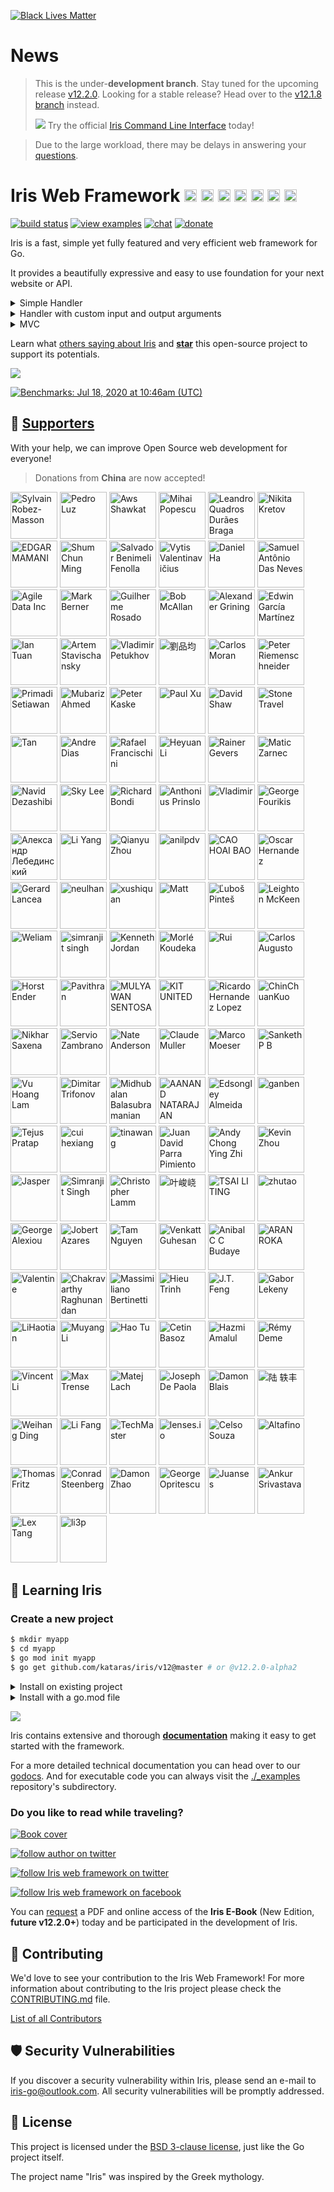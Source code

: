 [![Black Lives Matter](https://iris-go.com/images/blacklivesmatter_banner.png)](https://support.eji.org/give/153413/#!/donation/checkout)

# News

> This is the under-**development branch**. Stay tuned for the upcoming release [v12.2.0](HISTORY.md#Next). Looking for a stable release? Head over to the [v12.1.8 branch](https://github.com/kataras/iris/tree/v12.1.8) instead.
>
> ![](https://iris-go.com/images/cli.png) Try the official [Iris Command Line Interface](https://github.com/kataras/iris-cli) today!

> Due to the large workload, there may be delays in answering your [questions](https://github.com/kataras/iris/issues).

<!-- ![](https://iris-go.com/images/release.png) Iris version **12.1.8** has been [released](HISTORY.md#su-16-february-2020--v1218)! -->

# Iris Web Framework <a href="README_GR.md"><img width="20px" src="https://iris-go.com/images/flag-greece.svg" /></a> <a href="README_FR.md"><img width="20px" src="https://iris-go.com/images/flag-france.svg" /></a> <a href="README_ZH.md"><img width="20px" src="https://iris-go.com/images/flag-china.svg" /></a> <a href="README_ES.md"><img width="20px" src="https://iris-go.com/images/flag-spain.png" /></a> <a href="README_FA.md"><img width="20px" src="https://iris-go.com/images/flag-iran.svg" /></a> <a href="README_RU.md"><img width="20px" src="https://iris-go.com/images/flag-russia.svg" /></a> <a href="README_KO.md"><img width="20px" src="https://iris-go.com/images/flag-south-korea.svg?v=12" /></a>

[![build status](https://img.shields.io/github/workflow/status/kataras/iris/CI/master?style=for-the-badge)](https://github.com/kataras/iris/actions) [![view examples](https://img.shields.io/badge/examples%20-253-a83adf.svg?style=for-the-badge&logo=go)](https://github.com/kataras/iris/tree/master/_examples) [![chat](https://img.shields.io/gitter/room/iris_go/community.svg?color=cc2b5e&logo=gitter&style=for-the-badge)](https://gitter.im/iris_go/community) <!--[![FOSSA Status](https://img.shields.io/badge/LICENSE%20SCAN-PASSING❤️-CD2956?style=for-the-badge&logo=fossa)](https://app.fossa.io/projects/git%2Bgithub.com%2Fkataras%2Firis?ref=badge_shield)--> [![donate](https://img.shields.io/badge/support-Iris-blue.svg?style=for-the-badge&logo=paypal)](https://iris-go.com/donate) <!--[![report card](https://img.shields.io/badge/report%20card-a%2B-ff3333.svg?style=for-the-badge)](https://goreportcard.com/report/github.com/kataras/iris)--><!--[![godocs](https://img.shields.io/badge/go-%20docs-488AC7.svg?style=for-the-badge)](https://pkg.go.dev/github.com/kataras/iris/v12@v12.2.0)--> <!-- [![release](https://img.shields.io/badge/release%20-v12.0-0077b3.svg?style=for-the-badge)](https://github.com/kataras/iris/releases) -->

<!-- <a href="https://iris-go.com"> <img align="right" src="https://iris-go.com/images/logo-w169.png"></a> -->

Iris is a fast, simple yet fully featured and very efficient web framework for Go.

It provides a beautifully expressive and easy to use foundation for your next website or API.

<details><summary>Simple Handler</summary>

```go
package main

import "github.com/kataras/iris/v12"

type (
  request struct {
    Firstname string `json:"firstname"`
    Lastname  string `json:"lastname"`
  }

  response struct {
    ID      uint64 `json:"id"`
    Message string `json:"message"`
  }
)

func main() {
  app := iris.New()
  app.Handle("PUT", "/users/{id:uint64}", updateUser)
  app.Listen(":8080")
}

func updateUser(ctx iris.Context) {
  id, _ := ctx.Params().GetUint64("id")

  var req request
  if err := ctx.ReadJSON(&req); err != nil {
    ctx.StopWithError(iris.StatusBadRequest, err)
    return
  }

  resp := response{
    ID:      id,
    Message: req.Firstname + " updated successfully",
  }
  ctx.JSON(resp)
}
```

> Read the [routing examples](https://github.com/kataras/iris/blob/master/_examples/routing) for more!

</details>

<details><summary>Handler with custom input and output arguments</summary>

[![https://github.com/kataras/iris/blob/master/_examples/dependency-injection/basic/main.go](https://user-images.githubusercontent.com/22900943/105253731-b8db6d00-5b88-11eb-90c1-0c92a5581c86.png)](https://twitter.com/iris_framework/status/1234783655408668672)

> Interesting? Read the [examples](https://github.com/kataras/iris/blob/master/_examples/dependency-injection).

</details>


<details><summary>MVC</summary>

```go
package main

import (
  "github.com/kataras/iris/v12"
  "github.com/kataras/iris/v12/mvc"
)

type (
  request struct {
    Firstname string `json:"firstname"`
    Lastname  string `json:"lastname"`
  }

  response struct {
    ID      uint64 `json:"id"`
    Message string `json:"message"`
  }
)

func main() {
  app := iris.New()
  mvc.Configure(app.Party("/users"), configureMVC)
  app.Listen(":8080")
}

func configureMVC(app *mvc.Application) {
  app.Handle(new(userController))
}

type userController struct {
  // [...dependencies]
}

func (c *userController) PutBy(id uint64, req request) response {
  return response{
    ID:      id,
    Message: req.Firstname + " updated successfully",
  }
}
```

Want to see more? Navigate through [mvc examples](_examples/mvc)!
</details>



Learn what [others saying about Iris](https://www.iris-go.com/#review) and **[star](https://github.com/kataras/iris/stargazers)** this open-source project to support its potentials.

[![](https://iris-go.com/images/reviews.gif)](https://iris-go.com/testimonials/)

[![Benchmarks: Jul 18, 2020 at 10:46am (UTC)](https://iris-go.com/images/benchmarks.svg)](https://github.com/kataras/server-benchmarks)

## 👑 <a href="https://iris-go.com/donate">Supporters</a>

With your help, we can improve Open Source web development for everyone!

> Donations from **China** are now accepted!

<p>
  <a href="https://github.com/syrm"><img src="https://avatars1.githubusercontent.com/u/155406?v=4" alt ="Sylvain Robez-Masson" title="syrm" with="75" style="width:75px;max-width:75px;height:75px" height="75" /></a>
  <a href="https://github.com/narven"><img src="https://avatars1.githubusercontent.com/u/123594?v=4" alt ="Pedro Luz" title="narven" with="75" style="width:75px;max-width:75px;height:75px" height="75" /></a>
  <a href="https://github.com/AwsIT"><img src="https://avatars1.githubusercontent.com/u/40926862?v=4" alt ="Aws Shawkat" title="AwsIT" with="75" style="width:75px;max-width:75px;height:75px" height="75" /></a>
  <a href="https://github.com/MihaiPopescu1985"><img src="https://avatars1.githubusercontent.com/u/34679869?v=4" alt ="Mihai Popescu" title="MihaiPopescu1985" with="75" style="width:75px;max-width:75px;height:75px" height="75" /></a>
  <a href="https://github.com/leandrobraga"><img src="https://avatars1.githubusercontent.com/u/506699?v=4" alt ="Leandro Quadros Durães Braga" title="leandrobraga" with="75" style="width:75px;max-width:75px;height:75px" height="75" /></a>
  <a href="https://github.com/Ubun1"><img src="https://avatars1.githubusercontent.com/u/13261595?v=4" alt ="Nikita Kretov" title="Ubun1" with="75" style="width:75px;max-width:75px;height:75px" height="75" /></a>
  <a href="https://github.com/coderperu"><img src="https://avatars1.githubusercontent.com/u/68706957?v=4" alt ="EDGAR MAMANI" title="coderperu" with="75" style="width:75px;max-width:75px;height:75px" height="75" /></a>
  <a href="https://github.com/cshum"><img src="https://avatars1.githubusercontent.com/u/293790?v=4" alt ="Shum Chun Ming" title="cshum" with="75" style="width:75px;max-width:75px;height:75px" height="75" /></a>
  <a href="https://github.com/sbenimeli"><img src="https://avatars1.githubusercontent.com/u/46652122?v=4" alt ="Salvador Benimeli Fenolla" title="sbenimeli" with="75" style="width:75px;max-width:75px;height:75px" height="75" /></a>
  <a href="https://github.com/xytis"><img src="https://avatars1.githubusercontent.com/u/78025?v=4" alt ="Vytis Valentinavičius" title="xytis" with="75" style="width:75px;max-width:75px;height:75px" height="75" /></a>
  <a href="https://github.com/siriushaha"><img src="https://avatars1.githubusercontent.com/u/7924311?v=4" alt ="Daniel Ha" title="siriushaha" with="75" style="width:75px;max-width:75px;height:75px" height="75" /></a>
  <a href="https://github.com/SamuelNeves"><img src="https://avatars1.githubusercontent.com/u/10797137?v=4" alt ="Samuel Antônio Das Neves" title="SamuelNeves" with="75" style="width:75px;max-width:75px;height:75px" height="75" /></a>
  <a href="https://github.com/srinivasganti"><img src="https://avatars1.githubusercontent.com/u/2057165?v=4" alt ="Agile Data Inc" title="srinivasganti" with="75" style="width:75px;max-width:75px;height:75px" height="75" /></a>
  <a href="https://github.com/mark2b"><img src="https://avatars1.githubusercontent.com/u/539063?v=4" alt ="Mark Berner" title="mark2b" with="75" style="width:75px;max-width:75px;height:75px" height="75" /></a>
  <a href="https://github.com/odas0r"><img src="https://avatars1.githubusercontent.com/u/32167770?v=4" alt ="Guilherme Rosado" title="odas0r" with="75" style="width:75px;max-width:75px;height:75px" height="75" /></a>
  <a href="https://github.com/bobmcallan"><img src="https://avatars1.githubusercontent.com/u/8773580?v=4" alt ="Bob McAllan" title="bobmcallan" with="75" style="width:75px;max-width:75px;height:75px" height="75" /></a>
  <a href="https://github.com/Major2828"><img src="https://avatars1.githubusercontent.com/u/19783402?v=4" alt ="Alexander Grining" title="Major2828" with="75" style="width:75px;max-width:75px;height:75px" height="75" /></a>
  <a href="https://github.com/edwindna2"><img src="https://avatars1.githubusercontent.com/u/5441354?v=4" alt ="Edwin García Martínez" title="edwindna2" with="75" style="width:75px;max-width:75px;height:75px" height="75" /></a>
  <a href="https://github.com/iantuan"><img src="https://avatars1.githubusercontent.com/u/4869968?v=4" alt ="Ian Tuan" title="iantuan" with="75" style="width:75px;max-width:75px;height:75px" height="75" /></a>
  <a href="https://github.com/macropas"><img src="https://avatars1.githubusercontent.com/u/7488502?v=4" alt ="Artem Stavischansky" title="macropas" with="75" style="width:75px;max-width:75px;height:75px" height="75" /></a>
  <a href="https://github.com/vladimir-petukhov-sr"><img src="https://avatars1.githubusercontent.com/u/1183901?v=4" alt ="Vladimir Petukhov" title="vladimir-petukhov-sr" with="75" style="width:75px;max-width:75px;height:75px" height="75" /></a>
  <a href="https://github.com/grassshrimp"><img src="https://avatars1.githubusercontent.com/u/3070576?v=4" alt ="劉品均" title="grassshrimp" with="75" style="width:75px;max-width:75px;height:75px" height="75" /></a>
  <a href="https://github.com/carlosmoran092"><img src="https://avatars1.githubusercontent.com/u/10361754?v=4" alt ="Carlos Moran" title="carlosmoran092" with="75" style="width:75px;max-width:75px;height:75px" height="75" /></a>
  <a href="https://github.com/pr123"><img src="https://avatars1.githubusercontent.com/u/23333176?v=4" alt ="Peter Riemenschneider" title="pr123" with="75" style="width:75px;max-width:75px;height:75px" height="75" /></a>
  <a href="https://github.com/primadi"><img src="https://avatars1.githubusercontent.com/u/7625413?v=4" alt ="Primadi Setiawan" title="primadi" with="75" style="width:75px;max-width:75px;height:75px" height="75" /></a>
  <a href="https://github.com/mubariz-ahmed"><img src="https://avatars1.githubusercontent.com/u/18215455?v=4" alt ="Mubariz Ahmed" title="mubariz-ahmed" with="75" style="width:75px;max-width:75px;height:75px" height="75" /></a>
  <a href="https://github.com/trading-peter"><img src="https://avatars1.githubusercontent.com/u/11567985?v=4" alt ="Peter Kaske" title="trading-peter" with="75" style="width:75px;max-width:75px;height:75px" height="75" /></a>
  <a href="https://github.com/paulxu21"><img src="https://avatars1.githubusercontent.com/u/6261758?v=4" alt ="Paul Xu" title="paulxu21" with="75" style="width:75px;max-width:75px;height:75px" height="75" /></a>
  <a href="https://github.com/DavidShaw"><img src="https://avatars1.githubusercontent.com/u/356970?v=4" alt ="David Shaw" title="DavidShaw" with="75" style="width:75px;max-width:75px;height:75px" height="75" /></a>
  <a href="https://github.com/lingyingtan"><img src="https://avatars1.githubusercontent.com/u/15610136?v=4" alt ="Stone Travel" title="lingyingtan" with="75" style="width:75px;max-width:75px;height:75px" height="75" /></a>
  <a href="https://github.com/Laotanling"><img src="https://avatars1.githubusercontent.com/u/28570289?v=4" alt ="Tan" title="Laotanling" with="75" style="width:75px;max-width:75px;height:75px" height="75" /></a>
  <a href="https://github.com/acdias"><img src="https://avatars1.githubusercontent.com/u/11966653?v=4" alt ="Andre Dias" title="acdias" with="75" style="width:75px;max-width:75px;height:75px" height="75" /></a>
  <a href="https://github.com/rfunix"><img src="https://avatars1.githubusercontent.com/u/6026357?v=4" alt ="Rafael Francischini" title="rfunix" with="75" style="width:75px;max-width:75px;height:75px" height="75" /></a>
  <a href="https://github.com/liheyuan"><img src="https://avatars1.githubusercontent.com/u/776423?v=4" alt ="Heyuan Li" title="liheyuan" with="75" style="width:75px;max-width:75px;height:75px" height="75" /></a>
  <a href="https://github.com/RainerGevers"><img src="https://avatars1.githubusercontent.com/u/32453861?v=4" alt ="Rainer Gevers" title="RainerGevers" with="75" style="width:75px;max-width:75px;height:75px" height="75" /></a>
  <a href="https://github.com/shadowfiga"><img src="https://avatars1.githubusercontent.com/u/42721390?v=4" alt ="Matic Zarnec" title="shadowfiga" with="75" style="width:75px;max-width:75px;height:75px" height="75" /></a>
  <a href="https://github.com/knavels"><img src="https://avatars1.githubusercontent.com/u/57287952?v=4" alt ="Navid Dezashibi" title="knavels" with="75" style="width:75px;max-width:75px;height:75px" height="75" /></a>
  <a href="https://github.com/rxrw"><img src="https://avatars1.githubusercontent.com/u/9566402?v=4" alt ="Sky Lee" title="rxrw" with="75" style="width:75px;max-width:75px;height:75px" height="75" /></a>
  <a href="https://github.com/rbondi"><img src="https://avatars1.githubusercontent.com/u/81764?v=4" alt ="Richard Bondi" title="rbondi" with="75" style="width:75px;max-width:75px;height:75px" height="75" /></a>
  <a href="https://github.com/aprinslo1"><img src="https://avatars1.githubusercontent.com/u/711650?v=4" alt ="Anthonius Prinslo" title="aprinslo1" with="75" style="width:75px;max-width:75px;height:75px" height="75" /></a>
  <a href="https://github.com/wofka72"><img src="https://avatars1.githubusercontent.com/u/10855340?v=4" alt ="Vladimir" title="wofka72" with="75" style="width:75px;max-width:75px;height:75px" height="75" /></a>
  <a href="https://github.com/GeorgeFourikis"><img src="https://avatars1.githubusercontent.com/u/17906313?v=4" alt ="George Fourikis" title="GeorgeFourikis" with="75" style="width:75px;max-width:75px;height:75px" height="75" /></a>
  <a href="https://github.com/mblandr"><img src="https://avatars1.githubusercontent.com/u/42862020?v=4" alt ="Александр Лебединский" title="mblandr" with="75" style="width:75px;max-width:75px;height:75px" height="75" /></a>
  <a href="https://github.com/cpp2go"><img src="https://avatars1.githubusercontent.com/u/12148026?v=4" alt ="Li Yang" title="cpp2go" with="75" style="width:75px;max-width:75px;height:75px" height="75" /></a>
  <a href="https://github.com/lafayetteDan"><img src="https://avatars1.githubusercontent.com/u/26064396?v=4" alt ="Qianyu Zhou" title="lafayetteDan" with="75" style="width:75px;max-width:75px;height:75px" height="75" /></a>
  <a href="https://github.com/anilpdv"><img src="https://avatars1.githubusercontent.com/u/32708402?v=4" alt ="anilpdv" title="anilpdv" with="75" style="width:75px;max-width:75px;height:75px" height="75" /></a>
  <a href="https://github.com/baoch254"><img src="https://avatars1.githubusercontent.com/u/74555344?v=4" alt ="CAO HOAI BAO" title="baoch254" with="75" style="width:75px;max-width:75px;height:75px" height="75" /></a>
  <a href="https://github.com/hdezoscar93"><img src="https://avatars1.githubusercontent.com/u/21270107?v=4" alt ="Oscar Hernandez" title="hdezoscar93" with="75" style="width:75px;max-width:75px;height:75px" height="75" /></a>
  <a href="https://github.com/blackHoleNgc1277"><img src="https://avatars1.githubusercontent.com/u/41342763?v=4" alt ="Gerard Lancea" title="blackHoleNgc1277" with="75" style="width:75px;max-width:75px;height:75px" height="75" /></a>
  <a href="https://github.com/Neulhan"><img src="https://avatars1.githubusercontent.com/u/52434903?v=4" alt ="neulhan" title="Neulhan" with="75" style="width:75px;max-width:75px;height:75px" height="75" /></a>
  <a href="https://github.com/kana99"><img src="https://avatars1.githubusercontent.com/u/3714069?v=4" alt ="xushiquan" title="kana99" with="75" style="width:75px;max-width:75px;height:75px" height="75" /></a>
  <a href="https://github.com/mattbowen"><img src="https://avatars1.githubusercontent.com/u/46803?v=4" alt ="Matt" title="mattbowen" with="75" style="width:75px;max-width:75px;height:75px" height="75" /></a>
  <a href="https://github.com/lpintes"><img src="https://avatars1.githubusercontent.com/u/2546783?v=4" alt ="Ľuboš Pinteš" title="lpintes" with="75" style="width:75px;max-width:75px;height:75px" height="75" /></a>
  <a href="https://github.com/mmckeen75"><img src="https://avatars1.githubusercontent.com/u/49529489?v=4" alt ="Leighton McKeen" title="mmckeen75" with="75" style="width:75px;max-width:75px;height:75px" height="75" /></a>
  <a href="https://github.com/lauweliam"><img src="https://avatars1.githubusercontent.com/u/4064517?v=4" alt ="Weliam" title="lauweliam" with="75" style="width:75px;max-width:75px;height:75px" height="75" /></a>
  <a href="https://github.com/galois-tnp"><img src="https://avatars1.githubusercontent.com/u/41128011?v=4" alt ="simranjit singh" title="galois-tnp" with="75" style="width:75px;max-width:75px;height:75px" height="75" /></a>
  <a href="https://github.com/gnosthi"><img src="https://avatars1.githubusercontent.com/u/17650528?v=4" alt ="Kenneth Jordan" title="gnosthi" with="75" style="width:75px;max-width:75px;height:75px" height="75" /></a>
  <a href="https://github.com/ndimorle"><img src="https://avatars1.githubusercontent.com/u/76732415?v=4" alt ="Morlé Koudeka" title="ndimorle" with="75" style="width:75px;max-width:75px;height:75px" height="75" /></a>
  <a href="https://github.com/rsousacode"><img src="https://avatars1.githubusercontent.com/u/34067397?v=4" alt ="Rui" title="rsousacode" with="75" style="width:75px;max-width:75px;height:75px" height="75" /></a>
  <a href="https://github.com/carlos-enginner"><img src="https://avatars1.githubusercontent.com/u/59775876?v=4" alt ="Carlos Augusto" title="carlos-enginner" with="75" style="width:75px;max-width:75px;height:75px" height="75" /></a>
  <a href="https://github.com/motogo"><img src="https://avatars1.githubusercontent.com/u/1704958?v=4" alt ="Horst Ender" title="motogo" with="75" style="width:75px;max-width:75px;height:75px" height="75" /></a>
  <a href="https://github.com/remopavithran"><img src="https://avatars1.githubusercontent.com/u/50388068?v=4" alt ="Pavithran" title="remopavithran" with="75" style="width:75px;max-width:75px;height:75px" height="75" /></a>
  <a href="https://github.com/mulyawansentosa"><img src="https://avatars1.githubusercontent.com/u/29946673?v=4" alt ="MULYAWAN SENTOSA" title="mulyawansentosa" with="75" style="width:75px;max-width:75px;height:75px" height="75" /></a>
  <a href="https://github.com/TianJIANG"><img src="https://avatars1.githubusercontent.com/u/158459?v=4" alt ="KIT UNITED" title="TianJIANG" with="75" style="width:75px;max-width:75px;height:75px" height="75" /></a>
  <a href="https://github.com/rhernandez-itemsoft"><img src="https://avatars1.githubusercontent.com/u/4327356?v=4" alt ="Ricardo Hernandez Lopez" title="rhernandez-itemsoft" with="75" style="width:75px;max-width:75px;height:75px" height="75" /></a>
  <a href="https://github.com/ChinChuanKuo"><img src="https://avatars1.githubusercontent.com/u/11756978?v=4" alt ="ChinChuanKuo" title="ChinChuanKuo" with="75" style="width:75px;max-width:75px;height:75px" height="75" /></a>
  <a href="https://github.com/nikharsaxena"><img src="https://avatars1.githubusercontent.com/u/8684362?v=4" alt ="Nikhar Saxena" title="nikharsaxena" with="75" style="width:75px;max-width:75px;height:75px" height="75" /></a>
  <a href="https://github.com/fenriz07"><img src="https://avatars1.githubusercontent.com/u/9199380?v=4" alt ="Servio Zambrano" title="fenriz07" with="75" style="width:75px;max-width:75px;height:75px" height="75" /></a>
  <a href="https://github.com/NA"><img src="https://avatars1.githubusercontent.com/u/1600?v=4" alt ="Nate Anderson" title="NA" with="75" style="width:75px;max-width:75px;height:75px" height="75" /></a>
  <a href="https://github.com/claudemuller"><img src="https://avatars1.githubusercontent.com/u/8104894?v=4" alt ="Claude Muller" title="claudemuller" with="75" style="width:75px;max-width:75px;height:75px" height="75" /></a>
  <a href="https://github.com/marcmmx"><img src="https://avatars1.githubusercontent.com/u/7670546?v=4" alt ="Marco Moeser" title="marcmmx" with="75" style="width:75px;max-width:75px;height:75px" height="75" /></a>
  <a href="https://github.com/sankethpb"><img src="https://avatars1.githubusercontent.com/u/16034868?v=4" alt ="Sanketh P B" title="sankethpb" with="75" style="width:75px;max-width:75px;height:75px" height="75" /></a>
  <a href="https://github.com/vuhoanglam"><img src="https://avatars1.githubusercontent.com/u/59502855?v=4" alt ="Vu Hoang Lam" title="vuhoanglam" with="75" style="width:75px;max-width:75px;height:75px" height="75" /></a>
  <a href="https://github.com/dtrifonov"><img src="https://avatars1.githubusercontent.com/u/1520118?v=4" alt ="Dimitar Trifonov" title="dtrifonov" with="75" style="width:75px;max-width:75px;height:75px" height="75" /></a>
  <a href="https://github.com/midhubalan"><img src="https://avatars1.githubusercontent.com/u/13059634?v=4" alt ="Midhubalan Balasubramanian" title="midhubalan" with="75" style="width:75px;max-width:75px;height:75px" height="75" /></a>
  <a href="https://github.com/tuxaanand"><img src="https://avatars1.githubusercontent.com/u/9750371?v=4" alt ="AANAND NATARAJAN" title="tuxaanand" with="75" style="width:75px;max-width:75px;height:75px" height="75" /></a>
  <a href="https://github.com/edsongley"><img src="https://avatars1.githubusercontent.com/u/35545454?v=4" alt ="Edsongley Almeida" title="edsongley" with="75" style="width:75px;max-width:75px;height:75px" height="75" /></a>
  <a href="https://github.com/ganben"><img src="https://avatars1.githubusercontent.com/u/10101347?v=4" alt ="ganben" title="ganben" with="75" style="width:75px;max-width:75px;height:75px" height="75" /></a>
  <a href="https://github.com/tejzpr"><img src="https://avatars1.githubusercontent.com/u/2813811?v=4" alt ="Tejus Pratap" title="tejzpr" with="75" style="width:75px;max-width:75px;height:75px" height="75" /></a>
  <a href="https://github.com/BlackHole1"><img src="https://avatars1.githubusercontent.com/u/8198408?v=4" alt ="cui hexiang" title="BlackHole1" with="75" style="width:75px;max-width:75px;height:75px" height="75" /></a>
  <a href="https://github.com/wangbl11"><img src="https://avatars1.githubusercontent.com/u/14358532?v=4" alt ="tinawang" title="wangbl11" with="75" style="width:75px;max-width:75px;height:75px" height="75" /></a>
  <a href="https://github.com/juanxme"><img src="https://avatars1.githubusercontent.com/u/661043?v=4" alt ="Juan David Parra Pimiento" title="juanxme" with="75" style="width:75px;max-width:75px;height:75px" height="75" /></a>
  <a href="https://github.com/andychongyz"><img src="https://avatars1.githubusercontent.com/u/12697240?v=4" alt ="Andy Chong Ying Zhi" title="andychongyz" with="75" style="width:75px;max-width:75px;height:75px" height="75" /></a>
  <a href="https://github.com/KevinZhouRafael"><img src="https://avatars1.githubusercontent.com/u/16298046?v=4" alt ="Kevin Zhou" title="KevinZhouRafael" with="75" style="width:75px;max-width:75px;height:75px" height="75" /></a>
  <a href="https://github.com/mizzlespot"><img src="https://avatars1.githubusercontent.com/u/2654538?v=4" alt ="Jasper" title="mizzlespot" with="75" style="width:75px;max-width:75px;height:75px" height="75" /></a>
  <a href="https://github.com/wiener01mu"><img src="https://avatars1.githubusercontent.com/u/41128011?v=4" alt ="Simranjit Singh" title="wiener01mu" with="75" style="width:75px;max-width:75px;height:75px" height="75" /></a>
  <a href="https://github.com/theantichris"><img src="https://avatars1.githubusercontent.com/u/1486502?v=4" alt ="Christopher Lamm" title="theantichris" with="75" style="width:75px;max-width:75px;height:75px" height="75" /></a>
  <a href="https://github.com/L-M-Sherlock"><img src="https://avatars1.githubusercontent.com/u/32575846?v=4" alt ="叶峻峣" title="L-M-Sherlock" with="75" style="width:75px;max-width:75px;height:75px" height="75" /></a>
  <a href="https://github.com/tsailiting"><img src="https://avatars1.githubusercontent.com/u/48909556?v=4" alt ="TSAI LI TING" title="tsailiting" with="75" style="width:75px;max-width:75px;height:75px" height="75" /></a>
  <a href="https://github.com/TonyZhu"><img src="https://avatars1.githubusercontent.com/u/677477?v=4" alt ="zhutao" title="TonyZhu" with="75" style="width:75px;max-width:75px;height:75px" height="75" /></a>
  <a href="https://github.com/goten002"><img src="https://avatars1.githubusercontent.com/u/5025060?v=4" alt ="George Alexiou" title="goten002" with="75" style="width:75px;max-width:75px;height:75px" height="75" /></a>
  <a href="https://github.com/jazar17"><img src="https://avatars1.githubusercontent.com/u/1813513?v=4" alt ="Jobert Azares" title="jazar17" with="75" style="width:75px;max-width:75px;height:75px" height="75" /></a>
  <a href="https://github.com/nguyentamvinhlong"><img src="https://avatars1.githubusercontent.com/u/1875916?v=4" alt ="Tam Nguyen" title="nguyentamvinhlong" with="75" style="width:75px;max-width:75px;height:75px" height="75" /></a>
  <a href="https://github.com/vguhesan"><img src="https://avatars1.githubusercontent.com/u/193960?v=4" alt ="
Venkatt Guhesan" title="vguhesan" with="75" style="width:75px;max-width:75px;height:75px" height="75" /></a>
  <a href="https://github.com/Cesar"><img src="https://avatars1.githubusercontent.com/u/1581870?v=4" alt ="Anibal C C Budaye" title="Cesar" with="75" style="width:75px;max-width:75px;height:75px" height="75" /></a>
  <a href="https://github.com/unixedia"><img src="https://avatars1.githubusercontent.com/u/70646128?v=4" alt ="ARAN ROKA" title="unixedia" with="75" style="width:75px;max-width:75px;height:75px" height="75" /></a>
  <a href="https://github.com/ky2s"><img src="https://avatars1.githubusercontent.com/u/19502125?v=4" alt ="Valentine" title="ky2s" with="75" style="width:75px;max-width:75px;height:75px" height="75" /></a>
  <a href="https://github.com/CSRaghunandan"><img src="https://avatars1.githubusercontent.com/u/5226809?v=4" alt ="Chakravarthy Raghunandan" title="CSRaghunandan" with="75" style="width:75px;max-width:75px;height:75px" height="75" /></a>
  <a href="https://github.com/maxbertinetti"><img src="https://avatars1.githubusercontent.com/u/26814295?v=4" alt ="Massimiliano Bertinetti" title="maxbertinetti" with="75" style="width:75px;max-width:75px;height:75px" height="75" /></a>
  <a href="https://github.com/HieuLsw"><img src="https://avatars1.githubusercontent.com/u/1675478?v=4" alt ="Hieu Trinh" title="HieuLsw" with="75" style="width:75px;max-width:75px;height:75px" height="75" /></a>
  <a href="https://github.com/jingtianfeng"><img src="https://avatars1.githubusercontent.com/u/19503202?v=4" alt ="J.T. Feng" title="jingtianfeng" with="75" style="width:75px;max-width:75px;height:75px" height="75" /></a>
  <a href="https://github.com/leki75"><img src="https://avatars1.githubusercontent.com/u/9675379?v=4" alt ="Gabor Lekeny" title="leki75" with="75" style="width:75px;max-width:75px;height:75px" height="75" /></a>
  <a href="https://github.com/lihaotian0607"><img src="https://avatars1.githubusercontent.com/u/32523475?v=4" alt ="LiHaotian" title="lihaotian0607" with="75" style="width:75px;max-width:75px;height:75px" height="75" /></a>
  <a href="https://github.com/Little-YangYang"><img src="https://avatars1.githubusercontent.com/u/10755202?v=4" alt ="Muyang Li" title="Little-YangYang" with="75" style="width:75px;max-width:75px;height:75px" height="75" /></a>
  <a href="https://github.com/tuhao1020"><img src="https://avatars1.githubusercontent.com/u/26807520?v=4" alt ="Hao Tu" title="tuhao1020" with="75" style="width:75px;max-width:75px;height:75px" height="75" /></a>
  <a href="https://github.com/CetinBasoz"><img src="https://avatars1.githubusercontent.com/u/3152637?v=4" alt ="Cetin Basoz" title="CetinBasoz" with="75" style="width:75px;max-width:75px;height:75px" height="75" /></a>
  <a href="https://github.com/hazmi-e205"><img src="https://avatars1.githubusercontent.com/u/12555465?v=4" alt ="Hazmi Amalul" title="hazmi-e205" with="75" style="width:75px;max-width:75px;height:75px" height="75" /></a>
  <a href="https://github.com/remyDeme"><img src="https://avatars1.githubusercontent.com/u/22757039?v=4" alt ="Rémy Deme" title="remyDeme" with="75" style="width:75px;max-width:75px;height:75px" height="75" /></a>
  <a href="https://github.com/vincent-li"><img src="https://avatars1.githubusercontent.com/u/765470?v=4" alt ="Vincent Li" title="vincent-li" with="75" style="width:75px;max-width:75px;height:75px" height="75" /></a>
  <a href="https://github.com/mtrense"><img src="https://avatars1.githubusercontent.com/u/1008285?v=4" alt ="Max Trense" title="mtrense" with="75" style="width:75px;max-width:75px;height:75px" height="75" /></a>
  <a href="https://github.com/MatejLach"><img src="https://avatars1.githubusercontent.com/u/531930?v=4" alt ="Matej Lach" title="MatejLach" with="75" style="width:75px;max-width:75px;height:75px" height="75" /></a>
  <a href="https://github.com/sumjoe"><img src="https://avatars1.githubusercontent.com/u/32655210?v=4" alt ="Joseph De Paola" title="sumjoe" with="75" style="width:75px;max-width:75px;height:75px" height="75" /></a>
  <a href="https://github.com/AlbinoGeek"><img src="https://avatars1.githubusercontent.com/u/1910461?v=4" alt ="Damon Blais" title="AlbinoGeek" with="75" style="width:75px;max-width:75px;height:75px" height="75" /></a>
  <a href="https://github.com/LYF123123"><img src="https://avatars1.githubusercontent.com/u/33317812?v=4" alt ="陆 轶丰" title="LYF123123" with="75" style="width:75px;max-width:75px;height:75px" height="75" /></a>
  <a href="https://github.com/xiaozhuai"><img src="https://avatars1.githubusercontent.com/u/4773701?v=4" alt ="Weihang Ding" title="xiaozhuai" with="75" style="width:75px;max-width:75px;height:75px" height="75" /></a>
  <a href="https://github.com/fangli"><img src="https://avatars1.githubusercontent.com/u/3032639?v=4" alt ="Li Fang" title="fangli" with="75" style="width:75px;max-width:75px;height:75px" height="75" /></a>
  <a href="https://github.com/TechMaster"><img src="https://avatars1.githubusercontent.com/u/1491686?v=4" alt ="TechMaster" title="TechMaster" with="75" style="width:75px;max-width:75px;height:75px" height="75" /></a>
  <a href="https://github.com/lensesio"><img src="https://avatars1.githubusercontent.com/u/11728472?v=4" alt ="lenses.io" title="lensesio" with="75" style="width:75px;max-width:75px;height:75px" height="75" /></a>
  <a href="https://github.com/celsosz"><img src="https://avatars1.githubusercontent.com/u/3466493?v=4" alt ="Celso Souza" title="celsosz" with="75" style="width:75px;max-width:75px;height:75px" height="75" /></a>
  <a href="https://github.com/altafino"><img src="https://avatars1.githubusercontent.com/u/24539467?v=4" alt ="Altafino" title="altafino" with="75" style="width:75px;max-width:75px;height:75px" height="75" /></a>
  <a href="https://github.com/thomasfr"><img src="https://avatars1.githubusercontent.com/u/287432?v=4" alt ="Thomas Fritz" title="thomasfr" with="75" style="width:75px;max-width:75px;height:75px" height="75" /></a>
  <a href="https://github.com/hengestone"><img src="https://avatars1.githubusercontent.com/u/362587?v=4" alt ="Conrad Steenberg" title="hengestone" with="75" style="width:75px;max-width:75px;height:75px" height="75" /></a>
  <a href="https://github.com/se77en"><img src="https://avatars1.githubusercontent.com/u/1468284?v=4" alt ="Damon Zhao" title="se77en" with="75" style="width:75px;max-width:75px;height:75px" height="75" /></a>
  <a href="https://github.com/International"><img src="https://avatars1.githubusercontent.com/u/1022918?v=4" alt ="George Opritescu" title="International" with="75" style="width:75px;max-width:75px;height:75px" height="75" /></a>
  <a href="https://github.com/Juanses"><img src="https://avatars1.githubusercontent.com/u/6137970?v=4" alt ="Juanses" title="Juanses" with="75" style="width:75px;max-width:75px;height:75px" height="75" /></a>
  <a href="https://github.com/ansrivas"><img src="https://avatars1.githubusercontent.com/u/1695056?v=4" alt ="Ankur Srivastava" title="ansrivas" with="75" style="width:75px;max-width:75px;height:75px" height="75" /></a>
  <a href="https://github.com/lexrus"><img src="https://avatars1.githubusercontent.com/u/219689?v=4" alt ="Lex Tang" title="lexrus" with="75" style="width:75px;max-width:75px;height:75px" height="75" /></a>
  <a href="https://github.com/li3p"><img src="https://avatars1.githubusercontent.com/u/55519?v=4" alt ="li3p" title="li3p" with="75" style="width:75px;max-width:75px;height:75px" height="75" /></a>
</p>

## 📖 Learning Iris

### Create a new project

```sh
$ mkdir myapp
$ cd myapp
$ go mod init myapp
$ go get github.com/kataras/iris/v12@master # or @v12.2.0-alpha2
```

<details><summary>Install on existing project</summary>

```sh
$ cd myapp
$ go get github.com/kataras/iris/v12@master
```

</details>

<details><summary>Install with a go.mod file</summary>

```txt
module myapp

go 1.16

require github.com/kataras/iris/v12 master
```

**Run**

```sh
$ go mod download
$ go run main.go
# OR just:
# go run -mod=mod main.go
```

</details>

![](https://www.iris-go.com/images/gifs/install-create-iris.gif)

Iris contains extensive and thorough **[documentation](https://www.iris-go.com/docs)** making it easy to get started with the framework.

<!-- Iris contains extensive and thorough **[wiki](https://github.com/kataras/iris/wiki)** making it easy to get started with the framework. -->

<!-- ![](https://media.giphy.com/media/Ur8iqy9FQfmPuyQpgy/giphy.gif) -->

For a more detailed technical documentation you can head over to our [godocs](https://pkg.go.dev/github.com/kataras/iris/v12@master). And for executable code you can always visit the [./_examples](_examples) repository's subdirectory.

### Do you like to read while traveling?

<a href="https://iris-go.com/#book"> <img alt="Book cover" src="https://iris-go.com/images/iris-book-cover-sm.jpg?v=12" /> </a>

[![follow author on twitter](https://img.shields.io/twitter/follow/makismaropoulos?color=3D8AA3&logoColor=3D8AA3&style=for-the-badge&logo=twitter)](https://twitter.com/intent/follow?screen_name=makismaropoulos)

[![follow Iris web framework on twitter](https://img.shields.io/twitter/follow/iris_framework?color=ee7506&logoColor=ee7506&style=for-the-badge&logo=twitter)](https://twitter.com/intent/follow?screen_name=iris_framework)

[![follow Iris web framework on facebook](https://img.shields.io/badge/Follow%20%40Iris.framework-522-2D88FF.svg?style=for-the-badge&logo=facebook)](https://www.facebook.com/iris.framework)

You can [request](https://www.iris-go.com/#ebookDonateForm) a PDF and online access of the **Iris E-Book** (New Edition, **future v12.2.0+**) today and be participated in the development of Iris.

## 🙌 Contributing

We'd love to see your contribution to the Iris Web Framework! For more information about contributing to the Iris project please check the [CONTRIBUTING.md](CONTRIBUTING.md) file.

[List of all Contributors](https://github.com/kataras/iris/graphs/contributors)

## 🛡 Security Vulnerabilities

If you discover a security vulnerability within Iris, please send an e-mail to [iris-go@outlook.com](mailto:iris-go@outlook.com). All security vulnerabilities will be promptly addressed.

## 📝 License

This project is licensed under the [BSD 3-clause license](LICENSE), just like the Go project itself.

The project name "Iris" was inspired by the Greek mythology.
<!-- ## Stargazers over time

[![Stargazers over time](https://starchart.cc/kataras/iris.svg)](https://starchart.cc/kataras/iris) -->
